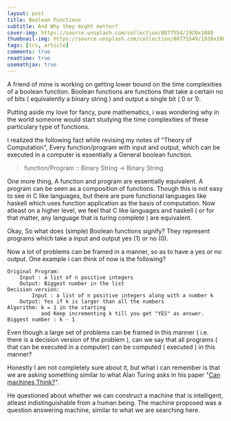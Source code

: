 ```yaml
---
layout: post
title: Boolean Functions
subtitle: And Why they might matter?
cover-img: https://source.unsplash.com/collection/8877554/1920x1080
thumbnail-img: https://source.unsplash.com/collection/88775549/1920x1080 
tags: [tcs, article]
comments: true
readtime: true
usemathjax: true
---
```


A friend of mine is working on getting lower bound on the time complexities of a
boolean function. Boolean functions are functions that take a certain no of bits
( equivalently a binary string ) and output a single bit ( 0 or 1).

Putting aside my love for fancy, pure mathematics, i was wondering why in the world
someone would start studying the time complexities of these particulary type of 
functions. 

I realized the following fact while revising my notes of "Theory of Computation",
Every function/program with input and output, which can be executed in a computer is essentially a General boolean function.
> function/Program :: Binary String -> Binary String

One more thing, A function and program are essentially equivalent. A program can be
seen as a composition of functions. Though this is not easy to see in C like languages,
but there are pure functional languages like haskell which uses function application
as the basis of computation. Now atleast on a higher level, we feel that C like languages
and haskell ( or for that matter, any language that is turing complete ) are equivalent. 

Okay, So what does (simple) Boolean functions signify? They represent programs which take
a input and output yes (1) or no (0).

Now a lot of problems can be framed in a manner, so as to have a yes or no output. One example
i can think of now is the following?
```
Original Program:
	Input : a list of n positive integers
	Output: Biggest number in the list
Decision version:
        Input : a list of n positive integers along with a number k
	Output: Yes if k is larger than all the numbers
Algorithm: k = 1 in the starting 
           and Keep incrementing k till you get "YES" as answer.
Biggest number : k - 1
```

Even though a large set of problems can be framed in this manner ( i.e. there is a decision
version of the problem ), can we say that all programs ( that can be executed in a computer)
can be computed ( executed ) in this manner?

Honestly I am not completely sure about it, but what i can remember is that we are asking something similar to 
what Alan Turing asks in his paper "[Can machines Think?](https://academic.oup.com/mind/article/LIX/236/433/986238)".

He questioned about whether we can construct a machine that
is intelligent, atleast indistinguishable from a human
being. The machine proposed was a question answering
machine, similar to what we are searching here.